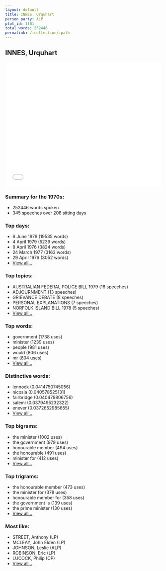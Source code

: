```yaml
---
layout: default
title: INNES, Urquhart
person_party: ALP
plot_id: 1101
total_words: 252446
permalink: /:collection/:path
---
```


## INNES, Urquhart

<iframe width="100%" height="400" frameborder="0" scrolling="no" src="//plot.ly/~wragge/1101.embed"></iframe>


### Summary for the 1970s:

* 252446 words spoken
* 345 speeches over 208 sitting days


### Top days:

* 6 June 1979 (19535 words)
* 4 April 1979 (5239 words)
* 8 April 1976 (3824 words)
* 24 March 1977 (3163 words)
* 29 April 1976 (3052 words)
* [View all...](days/)


### Top topics:

* AUSTRALIAN FEDERAL POLICE BILL 1979 (16 speeches)
* ADJOURNMENT (13 speeches)
* GRIEVANCE DEBATE (8 speeches)
* PERSONAL EXPLANATIONS (7 speeches)
* NORFOLK ISLAND BILL 1978 (5 speeches)
* [View all...](topics/)


### Top words:

* government (1738 uses)
* minister (1239 uses)
* people (981 uses)
* would (806 uses)
* mr (804 uses)
* [View all...](words/)


### Distinctive words:

* lennock (0.0414750745056)
* nicosia (0.040578525131)
* fairbridge (0.040479806756)
* salemi (0.0379495232322)
* enever (0.0372652985655)
* [View all...](sig_words/)


### Top bigrams:

* the minister (1002 uses)
* the government (979 uses)
* honourable member (494 uses)
* the honourable (491 uses)
* minister for (412 uses)
* [View all...](bigrams/)


### Top trigrams:

* the honourable member (473 uses)
* the minister for (378 uses)
* honourable member for (358 uses)
* the government 's (139 uses)
* the prime minister (130 uses)
* [View all...](trigrams/)


### Most like:

* STREET, Anthony (LP)
* MCLEAY, John Elden (LP)
* JOHNSON, Leslie (ALP)
* ROBINSON, Eric (LP)
* LUCOCK, Philip (CP)
* [View all...](similarities/)

